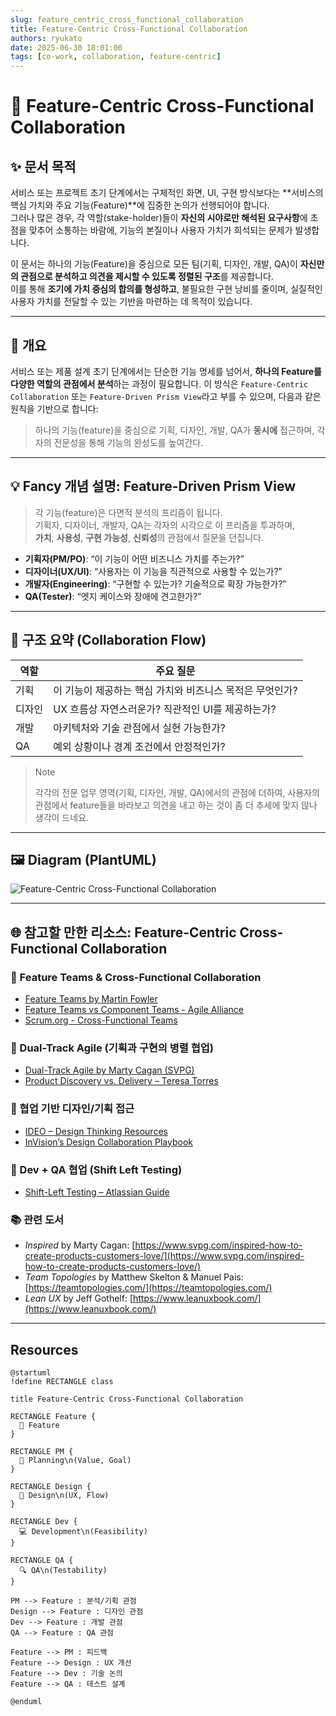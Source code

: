 ```yaml
---
slug: feature_centric_cross_functional_collaboration 
title: Feature-Centric Cross-Functional Collaboration
authors: ryukato
date: 2025-06-30 18:01:00
tags: [co-work, collaboration, feature-centric]
---
```


<!-- truncate -->

# 🧩 Feature-Centric Cross-Functional Collaboration

## ✨ 문서 목적

서비스 또는 프로젝트 초기 단계에서는 구체적인 화면, UI, 구현 방식보다는 **서비스의 핵심 가치와 주요 기능(Feature)**에 집중한 논의가 선행되어야 합니다.  
그러나 많은 경우, 각 역할(stake-holder)들이 **자신의 시야로만 해석된 요구사항**에 초점을 맞추어 소통하는 바람에, 기능의 본질이나 사용자 가치가 희석되는 문제가 발생합니다.

이 문서는 하나의 기능(Feature)을 중심으로 모든 팀(기획, 디자인, 개발, QA)이 **자신만의 관점으로 분석하고 의견을 제시할 수 있도록 정렬된 구조**를 제공합니다.  
이를 통해 **조기에 가치 중심의 합의를 형성하고**, 불필요한 구현 낭비를 줄이며, 실질적인 사용자 가치를 전달할 수 있는 기반을 마련하는 데 목적이 있습니다.

---

## 📘 개요

서비스 또는 제품 설계 초기 단계에서는 단순한 기능 명세를 넘어서, **하나의 Feature를 다양한 역할의 관점에서 분석**하는 과정이 필요합니다. 이 방식은 `Feature-Centric Collaboration` 또는 `Feature-Driven Prism View`라고 부를 수 있으며, 다음과 같은 원칙을 기반으로 합니다:

> 하나의 기능(feature)을 중심으로 기획, 디자인, 개발, QA가 **동시에** 접근하며, 각자의 전문성을 통해 기능의 완성도를 높여간다.

---

## 💡 Fancy 개념 설명: Feature-Driven Prism View

> 각 기능(feature)은 다면적 분석의 프리즘이 됩니다.  
> 기획자, 디자이너, 개발자, QA는 각자의 시각으로 이 프리즘을 투과하며,  
> **가치**, **사용성**, **구현 가능성**, **신뢰성**의 관점에서 질문을 던집니다.

- **기획자(PM/PO)**: “이 기능이 어떤 비즈니스 가치를 주는가?”
- **디자이너(UX/UI)**: “사용자는 이 기능을 직관적으로 사용할 수 있는가?”
- **개발자(Engineering)**: “구현할 수 있는가? 기술적으로 확장 가능한가?”
- **QA(Tester)**: “엣지 케이스와 장애에 견고한가?”

---

## 🧭 구조 요약 (Collaboration Flow)

| 역할       | 주요 질문                                                 |
|------------|-----------------------------------------------------------|
| 기획       | 이 기능이 제공하는 핵심 가치와 비즈니스 목적은 무엇인가? |
| 디자인     | UX 흐름상 자연스러운가? 직관적인 UI를 제공하는가?         |
| 개발       | 아키텍처와 기술 관점에서 실현 가능한가?                   |
| QA         | 예외 상황이나 경계 조건에서 안정적인가?                  |


> Note
>
> 각각의 전문 업무 영역(기획, 디자인, 개발, QA)에서의 관점에 더하여, 사용자의 관점에서 feature들을 바라보고 의견을 내고 하는 것이 좀 더 추세에 맞지 않나 생각이 드네요.
---

## 🖼️ Diagram (PlantUML)
![Feature-Centric Cross-Functional Collaboration](/assets/general/feature-centric-cross-funtional-colaboration.png)

---
## 🌐 참고할 만한 리소스: Feature-Centric Cross-Functional Collaboration

### 🔹 Feature Teams & Cross-Functional Collaboration
- [Feature Teams by Martin Fowler](https://martinfowler.com/bliki/FeatureTeam.html)
- [Feature Teams vs Component Teams - Agile Alliance](https://www.agilealliance.org/agile101/feature-teams/)
- [Scrum.org - Cross-Functional Teams](https://www.scrum.org/resources/what-is-a-cross-functional-team)

### 🔹 Dual-Track Agile (기획과 구현의 병렬 협업)
- [Dual-Track Agile by Marty Cagan (SVPG)](https://www.svpg.com/dual-track-agile/)
- [Product Discovery vs. Delivery – Teresa Torres](https://www.producttalk.org/2019/07/dual-track-agile/)

### 🔹 협업 기반 디자인/기획 접근
- [IDEO – Design Thinking Resources](https://designthinking.ideo.com/)
- [InVision’s Design Collaboration Playbook](https://www.invisionapp.com/inside-design/design-collaboration-playbook/)

### 🔹 Dev + QA 협업 (Shift Left Testing)
- [Shift-Left Testing – Atlassian Guide](https://www.atlassian.com/continuous-delivery/shift-left)

### 📚 관련 도서
- *Inspired* by Marty Cagan: [https://www.svpg.com/inspired-how-to-create-products-customers-love/](https://www.svpg.com/inspired-how-to-create-products-customers-love/)
- *Team Topologies* by Matthew Skelton & Manuel Pais: [https://teamtopologies.com/](https://teamtopologies.com/)
- *Lean UX* by Jeff Gothelf: [https://www.leanuxbook.com/](https://www.leanuxbook.com/)

---

## Resources
```plantuml
@startuml
!define RECTANGLE class

title Feature-Centric Cross-Functional Collaboration

RECTANGLE Feature {
  🎯 Feature
}

RECTANGLE PM {
  🧠 Planning\n(Value, Goal)
}

RECTANGLE Design {
  🎨 Design\n(UX, Flow)
}

RECTANGLE Dev {
  💻 Development\n(Feasibility)
}

RECTANGLE QA {
  🔍 QA\n(Testability)
}

PM --> Feature : 분석/기획 관점
Design --> Feature : 디자인 관점
Dev --> Feature : 개발 관점
QA --> Feature : QA 관점

Feature --> PM : 피드백
Feature --> Design : UX 개선
Feature --> Dev : 기술 논의
Feature --> QA : 테스트 설계

@enduml
